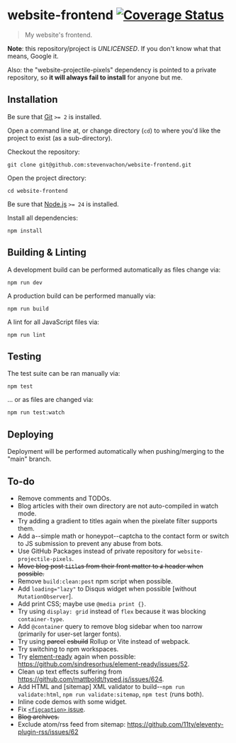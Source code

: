 # website-frontend [![Coverage Status][codecov-image]][codecov-url]

> My website's frontend.

**Note**: this repository/project is _UNLICENSED_. If you don't know what that means, Google it.

Also: the "website-projectile-pixels" dependency is pointed to a private repository, so **it will always fail to install** for anyone but me.

## Installation

Be sure that [Git](https://git-scm.com) `>= 2` is installed.

Open a command line at, or change directory (`cd`) to where you'd like the project to exist (as a sub-directory).

Checkout the repository:

```shell
git clone git@github.com:stevenvachon/website-frontend.git
```

Open the project directory:

```shell
cd website-frontend
```

Be sure that [Node.js](https://nodejs.org) `>= 24` is installed.

Install all dependencies:

```shell
npm install
```

## Building & Linting

A development build can be performed automatically as files change via:

```shell
npm run dev
```

A production build can be performed manually via:

```shell
npm run build
```

A lint for all JavaScript files via:

```shell
npm run lint
```

## Testing

The test suite can be ran manually via:

```shell
npm test
```

… or as files are changed via:

```shell
npm run test:watch
```

## Deploying

Deployment will be performed automatically when pushing/merging to the "main" branch.

## To-do

- Remove comments and TODOs.
- Blog articles with their own directory are not auto-compiled in watch mode.
- Try adding a gradient to titles again when the pixelate filter supports them.
- Add a--simple math or honeypot--captcha to the contact form or switch to JS submission to prevent any abuse from bots.
- Use GitHub Packages instead of private repository for `website-projectile-pixels`.
- ~~Move blog post `title`s from their front matter to `#` header when possible.~~
- Remove `build:clean:post` npm script when possible.
- Add `loading="lazy"` to Disqus widget when possible [without `MutationObserver`].
- Add print CSS; maybe use `@media print {}`.
- Try using `display: grid` instead of `flex` because it was blocking `container-type`.
- Add `@container` query to remove blog sidebar when too narrow (primarily for user-set larger fonts).
- Try using ~~parcel~~ ~~esbuild~~ Rollup or Vite instead of webpack.
- Try switching to npm workspaces.
- Try [element-ready](https://npmjs.com/element-ready) again when possible: https://github.com/sindresorhus/element-ready/issues/52.
- Clean up text effects suffering from https://github.com/mattboldt/typed.js/issues/624.
- Add HTML and [sitemap] XML validator to build--`npm run validate:html`, `npm run validate:sitemap`, `npm test` (runs both).
- Inline code demos with some widget.
- Fix [`<figcaption>` issue](https://github.com/arve0/markdown-it-implicit-figures/issues/56).
- ~~Blog archives.~~
- Exclude atom/rss feed from sitemap: https://github.com/11ty/eleventy-plugin-rss/issues/62

[codecov-image]: https://img.shields.io/codecov/c/github/stevenvachon/website-frontend
[codecov-url]: https://app.codecov.io/github/stevenvachon/website-frontend

